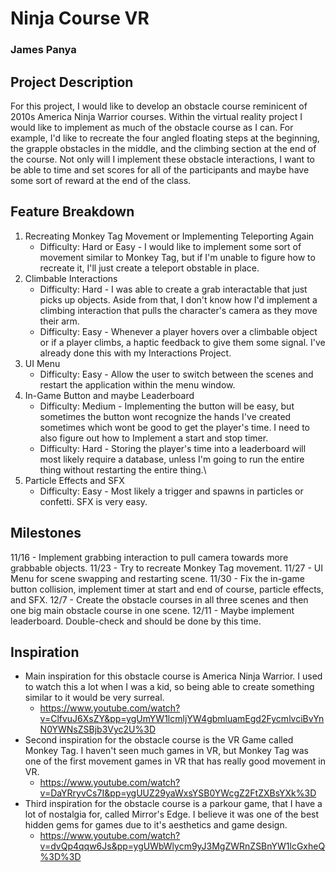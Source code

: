 # Ninja Course VR
### James Panya

## Project Description
For this project, I would like to develop an obstacle course reminicent of 2010s America Ninja Warrior courses. Within the virtual reality project I would like to implement as much of the obstacle course as I can. For example, I'd like to recreate the four angled floating steps at the beginning, the grapple obstacles in the middle, and the climbing section at the end of the course. Not only will I implement these obstacle interactions, I want to be able to time and set scores for all of the participants and maybe have some sort of reward at the end of the class.

## Feature Breakdown
1. Recreating Monkey Tag Movement or Implementing Teleporting Again
   - Difficulty: Hard or Easy - I would like to implement some sort of movement similar to Monkey Tag, but if I'm unable to figure how to recreate it, I'll just create a teleport obstable in place.
2. Climbable Interactions
   - Difficulty: Hard - I was able to create a grab interactable that just picks up objects. Aside from that, I don't know how I'd implement a climbing interaction that pulls the character's camera as they move their arm.
   - Difficulty: Easy - Whenever a player hovers over a climbable object or if a player climbs, a haptic feedback to give them some signal. I've already done this with my Interactions Project.
3. UI Menu
   - Difficulty: Easy - Allow the user to switch between the scenes and restart the application within the menu window.
4. In-Game Button and maybe Leaderboard
   - Difficulty: Medium - Implementing the button will be easy, but sometimes the button wont recognize the hands I've created sometimes which wont be good to get the player's time. I need to also figure out how to Implement a start and stop timer.
   - Difficulty: Hard - Storing the player's time into a leaderboard will most likely require a database, unless I'm going to run the entire thing without restarting the entire thing.\
5. Particle Effects and SFX
   - Difficulty: Easy - Most likely a trigger and spawns in particles or confetti. SFX is very easy.

## Milestones
11/16 - Implement grabbing interaction to pull camera towards more grabbable objects.
11/23 - Try to recreate Monkey Tag movement.
11/27 - UI Menu for scene swapping and restarting scene.
11/30 - Fix the in-game button collision, implement timer at start and end of course, particle effects, and SFX.
12/7 - Create the obstacle courses in all three scenes and then one big main obstacle course in one scene.
12/11 - Maybe implement leaderboard. Double-check and should be done by this time.

## Inspiration
- Main inspiration for this obstacle course is America Ninja Warrior. I used to watch this a lot when I was a kid, so being able to create something similar to it would be very surreal.
  - https://www.youtube.com/watch?v=ClfvuJ6XsZY&pp=ygUmYW1lcmljYW4gbmluamEgd2FycmlvciBvYnN0YWNsZSBjb3Vyc2U%3D
- Second inspiration for the obstacle course is the VR Game called Monkey Tag. I haven't seen much games in VR, but Monkey Tag was one of the first movement games in VR that has really good movement in VR.
  - https://www.youtube.com/watch?v=DaYRryvCs7I&pp=ygUUZ29yaWxsYSB0YWcgZ2FtZXBsYXk%3D
- Third inspiration for the obstacle course is a parkour game, that I have a lot of nostalgia for, called Mirror's Edge. I believe it was one of the best hidden gems for games due to it's aesthetics and game design.
  - https://www.youtube.com/watch?v=dvQp4qqw6Js&pp=ygUWbWlycm9yJ3MgZWRnZSBnYW1lcGxheQ%3D%3D
